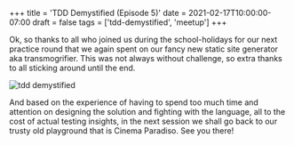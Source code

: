 +++
title = 'TDD Demystified (Episode 5)'
date = 2021-02-17T10:00:00-07:00
draft = false
tags = ['tdd-demystified', 'meetup']
+++

Ok, so thanks to all who joined us during the school-holidays for our next practice round that we again spent on our fancy new static site generator aka transmogrifier. This was not always without challenge, so extra thanks to all sticking around until the end.

<!--more-->

![tdd demystified](https://codersonlyorg.wordpress.com/wp-content/uploads/2021/02/2021-02-17-tdd-1.jpg)

And based on the experience of having to spend too much time and attention on designing the solution and fighting with the language, all to the cost of actual testing insights, in the next session we shall go back to our trusty old playground that is Cinema Paradiso. See you there!
